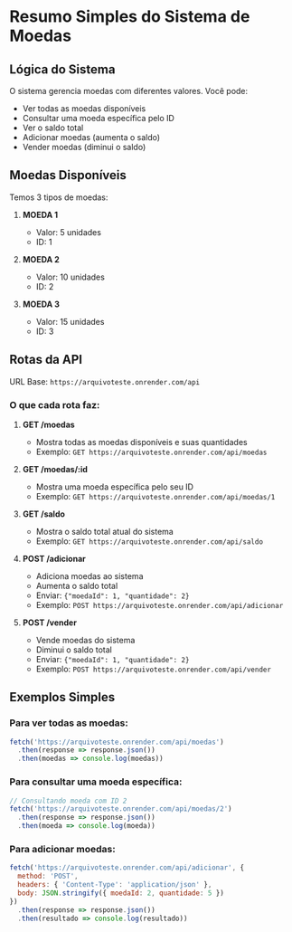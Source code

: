 # Resumo Simples do Sistema de Moedas

## Lógica do Sistema

O sistema gerencia moedas com diferentes valores. Você pode:
- Ver todas as moedas disponíveis
- Consultar uma moeda específica pelo ID
- Ver o saldo total
- Adicionar moedas (aumenta o saldo)
- Vender moedas (diminui o saldo)

## Moedas Disponíveis

Temos 3 tipos de moedas:

1. **MOEDA 1**
   - Valor: 5 unidades
   - ID: 1

2. **MOEDA 2**
   - Valor: 10 unidades
   - ID: 2

3. **MOEDA 3**
   - Valor: 15 unidades
   - ID: 3

## Rotas da API

URL Base: `https://arquivoteste.onrender.com/api`

### O que cada rota faz:

1. **GET /moedas**
   - Mostra todas as moedas disponíveis e suas quantidades
   - Exemplo: `GET https://arquivoteste.onrender.com/api/moedas`

2. **GET /moedas/:id**
   - Mostra uma moeda específica pelo seu ID
   - Exemplo: `GET https://arquivoteste.onrender.com/api/moedas/1`

3. **GET /saldo**
   - Mostra o saldo total atual do sistema
   - Exemplo: `GET https://arquivoteste.onrender.com/api/saldo`

3. **POST /adicionar**
   - Adiciona moedas ao sistema
   - Aumenta o saldo total
   - Enviar: `{"moedaId": 1, "quantidade": 2}`
   - Exemplo: `POST https://arquivoteste.onrender.com/api/adicionar`

4. **POST /vender**
   - Vende moedas do sistema
   - Diminui o saldo total
   - Enviar: `{"moedaId": 1, "quantidade": 2}`
   - Exemplo: `POST https://arquivoteste.onrender.com/api/vender`

## Exemplos Simples

### Para ver todas as moedas:
```javascript
fetch('https://arquivoteste.onrender.com/api/moedas')
  .then(response => response.json())
  .then(moedas => console.log(moedas))
```

### Para consultar uma moeda específica:
```javascript
// Consultando moeda com ID 2
fetch('https://arquivoteste.onrender.com/api/moedas/2')
  .then(response => response.json())
  .then(moeda => console.log(moeda))
```

### Para adicionar moedas:
```javascript
fetch('https://arquivoteste.onrender.com/api/adicionar', {
  method: 'POST',
  headers: { 'Content-Type': 'application/json' },
  body: JSON.stringify({ moedaId: 2, quantidade: 5 })
})
  .then(response => response.json())
  .then(resultado => console.log(resultado))
```
